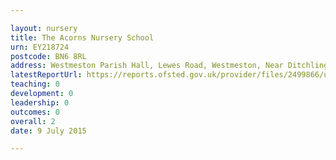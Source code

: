 ```yaml
---

layout: nursery
title: The Acorns Nursery School
urn: EY218724
postcode: BN6 8RL
address: Westmeston Parish Hall, Lewes Road, Westmeston, Near Ditchling, East Sussex, BN6 8RL
latestReportUrl: https://reports.ofsted.gov.uk/provider/files/2499866/urn/EY218724.pdf
teaching: 0
development: 0
leadership: 0
outcomes: 0
overall: 2
date: 9 July 2015

---
```

